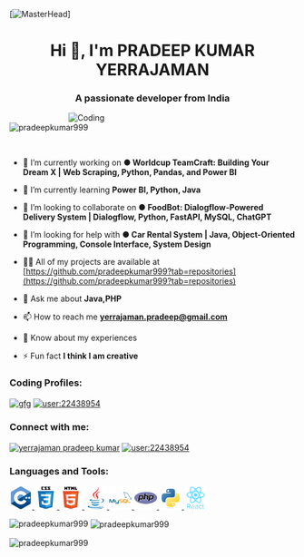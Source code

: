 [![MasterHead](https://mir-s3-cdn-cf.behance.net/project_modules/max_1200/79731568097599.5b50bca477735.jpg)]
<h1 align="center">Hi 👋, I'm PRADEEP KUMAR YERRAJAMAN</h1>
<h3 align="center">A passionate developer from India</h3>

<img align="right" alt="Coding" width="400" src="https://camo.githubusercontent.com/683e2187241c641430216c864ce93fc5a0e0dfb232c5a01d1c54b54d63aa8cb2/68747470733a2f2f63646e2e6472696262626c652e636f6d2f75736572732f313136323037372f73637265656e73686f74732f333834383931342f70726f6772616d6d65722e676966">



<p align="left"> <img src="https://komarev.com/ghpvc/?username=pradeepkumar999&label=Profile%20views&color=0e75b6&style=flat" alt="pradeepkumar999" /> </p>

<p align="left"> <a href="https://twitter.com/" target="blank"><img src="https://img.shields.io/twitter/follow/?logo=twitter&style=for-the-badge" alt="" /></a> </p>

- 🔭 I’m currently working on **● Worldcup TeamCraft: Building Your Dream X | Web Scraping, Python, Pandas, and Power BI**

- 🌱 I’m currently learning **Power BI, Python, Java**

- 👯 I’m looking to collaborate on **● FoodBot: Dialogflow-Powered Delivery System | Dialogflow, Python, FastAPI, MySQL, ChatGPT**

- 🤝 I’m looking for help with **● Car Rental System | Java, Object-Oriented Programming, Console Interface, System Design**

- 👨‍💻 All of my projects are available at [https://github.com/pradeepkumar999?tab=repositories](https://github.com/pradeepkumar999?tab=repositories)

- 💬 Ask me about **Java,PHP**

- 📫 How to reach me **yerrajaman.pradeep@gmail.com**

- 📄 Know about my experiences []()

- ⚡ Fun fact **I think I am creative**

<h3 align="left">Coding Profiles:</h3>
<p align="left">
<a href="https://auth.geeksforgeeks.org/user/pradeepvirat96/practice" target="blank"><img align="center" src="https://repository-images.githubusercontent.com/389729275/371ba38b-8a03-4bff-916c-c3fa5396ceda" alt="gfg" height="30" width="40" /></a>
<a href="https://www.codingninjas.com/studio/profile/a61148e0-9a85-4cc1-bcc1-df6bf80f008b" target="blank"><img align="center" src="https://encrypted-tbn0.gstatic.com/images?q=tbn:ANd9GcS1rokdn74QGM0fEzht7gEXrwd9tWx9Jc_84FSByYbdcj8hI8o&s" alt="user:22438954" height="30" width="40" /></a>
</p>

<h3 align="left">Connect with me:</h3>
<p align="left">
<a href="https://www.linkedin.com/in/yerrajaman-pradeep-kumar-63385b224/" target="blank"><img align="center" src="https://raw.githubusercontent.com/rahuldkjain/github-profile-readme-generator/master/src/images/icons/Social/linked-in-alt.svg" alt="yerrajaman pradeep kumar" height="30" width="40" /></a>
<a href="https://stackoverflow.com/users/22438954/yerrajaman-pradeep-kumar" target="blank"><img align="center" src="https://raw.githubusercontent.com/rahuldkjain/github-profile-readme-generator/master/src/images/icons/Social/stack-overflow.svg" alt="user:22438954" height="30" width="40" /></a>
</p>

<h3 align="left">Languages and Tools:</h3>
<p align="left"> <a href="https://www.w3schools.com/cpp/" target="_blank" rel="noreferrer"> <img src="https://raw.githubusercontent.com/devicons/devicon/master/icons/cplusplus/cplusplus-original.svg" alt="cplusplus" width="40" height="40"/> </a> <a href="https://www.w3schools.com/css/" target="_blank" rel="noreferrer"> <img src="https://raw.githubusercontent.com/devicons/devicon/master/icons/css3/css3-original-wordmark.svg" alt="css3" width="40" height="40"/> </a> <a href="https://www.w3.org/html/" target="_blank" rel="noreferrer"> <img src="https://raw.githubusercontent.com/devicons/devicon/master/icons/html5/html5-original-wordmark.svg" alt="html5" width="40" height="40"/> </a> <a href="https://www.java.com" target="_blank" rel="noreferrer"> <img src="https://raw.githubusercontent.com/devicons/devicon/master/icons/java/java-original.svg" alt="java" width="40" height="40"/> </a> <a href="https://www.mysql.com/" target="_blank" rel="noreferrer"> <img src="https://raw.githubusercontent.com/devicons/devicon/master/icons/mysql/mysql-original-wordmark.svg" alt="mysql" width="40" height="40"/> </a> <a href="https://www.php.net" target="_blank" rel="noreferrer"> <img src="https://raw.githubusercontent.com/devicons/devicon/master/icons/php/php-original.svg" alt="php" width="40" height="40"/> </a> <a href="https://www.python.org" target="_blank" rel="noreferrer"> <img src="https://raw.githubusercontent.com/devicons/devicon/master/icons/python/python-original.svg" alt="python" width="40" height="40"/> </a> <a href="https://reactjs.org/" target="_blank" rel="noreferrer"> <img src="https://raw.githubusercontent.com/devicons/devicon/master/icons/react/react-original-wordmark.svg" alt="react" width="40" height="40"/> </a> </p>

<p><img align="left" src="https://github-readme-stats.vercel.app/api/top-langs?username=pradeepkumar999&show_icons=true&locale=en&layout=compact" alt="pradeepkumar999" /></p>

<p>&nbsp;<img align="center" src="https://github-readme-stats.vercel.app/api?username=pradeepkumar999&show_icons=true&locale=en" alt="pradeepkumar999" /></p>

<p><img align="center" src="https://github-readme-streak-stats.herokuapp.com/?user=pradeepkumar999&" alt="pradeepkumar999" /></p>
